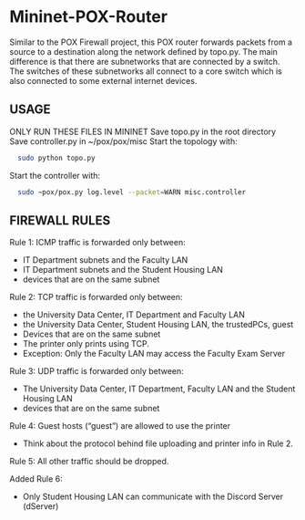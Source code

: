 # Mininet-POX-Router
Similar to the POX Firewall project, this POX router forwards packets from a source to a destination along the network defined by topo.py. The main difference is that there are subnetworks that are connected by a switch. The switches of these subnetworks all connect to a core switch which is also connected to some external internet devices.

## USAGE
ONLY RUN THESE FILES IN MININET
Save topo.py in the root directory
Save controller.py in ~/pox/pox/misc
Start the topology with:
```bash
  sudo python topo.py
```
Start the controller with:
```bash
  sudo ~pox/pox.py log.level --packet=WARN misc.controller
```

## FIREWALL RULES
Rule 1: ICMP traffic is forwarded only between:
 - IT Department subnets and the Faculty LAN
 - IT Department subnets and  the Student Housing LAN
 - devices that are on the same subnet

Rule 2: TCP traffic is forwarded only between:
 - the University Data Center, IT Department and Faculty LAN
 - the University Data Center, Student Housing LAN, the trustedPCs, guest
 - Devices that are on the same subnet
 - The printer only prints using TCP.
 - Exception: Only the Faculty LAN may access the Faculty Exam Server

Rule 3: UDP traffic is forwarded only between:
 - The University Data Center, IT Department, Faculty LAN and the Student Housing LAN
 - devices that are on the same subnet

Rule 4: Guest hosts (“guest”) are allowed to use the printer
 - Think about the protocol behind file uploading and printer info in Rule 2.

Rule 5: All other traffic should be dropped.

Added Rule 6:
 - Only Student Housing LAN can communicate with the Discord Server (dServer)

